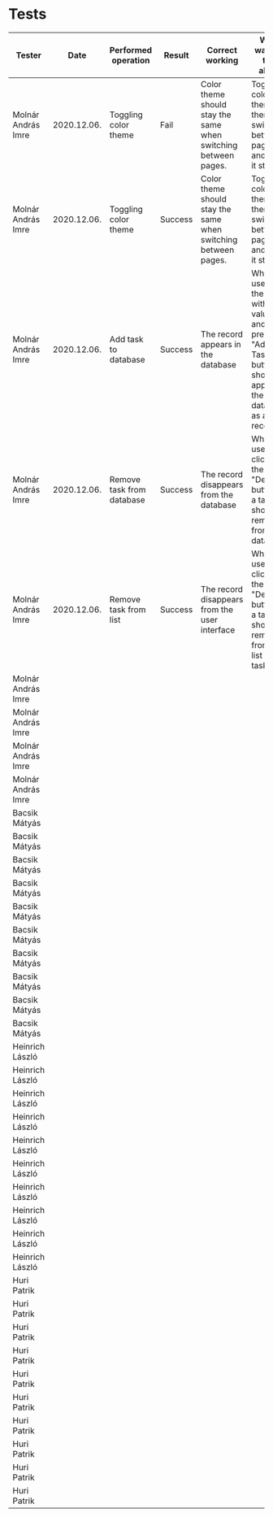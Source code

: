 Tests
======================

| Tester  | Date | Performed operation | Result | Correct working | What was the test about |
| ------------- | ------------- | ------------- | ------------- | ------------- | ------------- |
| Molnár András Imre | 2020.12.06. | Toggling color theme | Fail | Color theme should stay the same when switching between pages. | Toggle color theme, then switch between pages and see if it stays. |
| Molnár András Imre | 2020.12.06. | Toggling color theme | Success | Color theme should stay the same when switching between pages. | Toggle color theme, then switch between pages and see if it stays. |
| Molnár András Imre | 2020.12.06. | Add task to database | Success | The record appears in the database | When the user fills the form with values and press the "Add Task" button, it should appear in the database as a record. |
| Molnár András Imre | 2020.12.06. | Remove task from database | Success | The record disappears from the database | When the user clicks on the "Delete" button of a task, it should be removed from the database. |
| Molnár András Imre | 2020.12.06. | Remove task from list | Success | The record disappears from the user interface | When the user clicks on the "Delete" button of a task, it should be removed from the list of tasks. |
| Molnár András Imre |  |  |  |  |  |
| Molnár András Imre |  |  |  |  |  |
| Molnár András Imre |  |  |  |  |  |
| Molnár András Imre |  |  |  |  |  |
| Bacsik Mátyás |  |  |  |  |  |
| Bacsik Mátyás |  |  |  |  |  |
| Bacsik Mátyás |  |  |  |  |  |
| Bacsik Mátyás |  |  |  |  |  |
| Bacsik Mátyás |  |  |  |  |  |
| Bacsik Mátyás |  |  |  |  |  |
| Bacsik Mátyás |  |  |  |  |  |
| Bacsik Mátyás |  |  |  |  |  |
| Bacsik Mátyás |  |  |  |  |  |
| Bacsik Mátyás |  |  |  |  |  |
| Heinrich László |  |  |  |  |  |
| Heinrich László |  |  |  |  |  |
| Heinrich László |  |  |  |  |  |
| Heinrich László |  |  |  |  |  |
| Heinrich László |  |  |  |  |  |
| Heinrich László |  |  |  |  |  |
| Heinrich László |  |  |  |  |  |
| Heinrich László |  |  |  |  |  |
| Heinrich László |  |  |  |  |  |
| Heinrich László |  |  |  |  |  |
| Huri Patrik |  |  |  |  |  |
| Huri Patrik |  |  |  |  |  |
| Huri Patrik |  |  |  |  |  |
| Huri Patrik |  |  |  |  |  |
| Huri Patrik |  |  |  |  |  |
| Huri Patrik |  |  |  |  |  |
| Huri Patrik |  |  |  |  |  |
| Huri Patrik |  |  |  |  |  |
| Huri Patrik |  |  |  |  |  |
| Huri Patrik |  |  |  |  |  |
